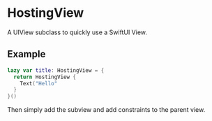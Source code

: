 # HostingView
A UIView subclass to quickly use a SwiftUI View.

## Example

```swift
lazy var title: HostingView = {
  return HostingView {
    Text("Hello"
  }
}()
```

Then simply add the subview and add constraints to the parent view.
